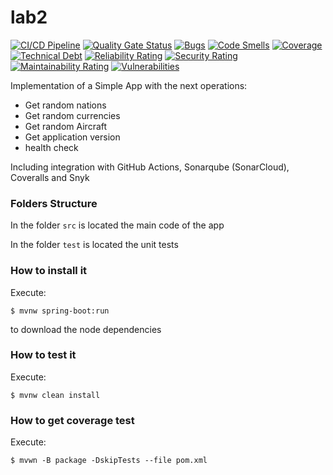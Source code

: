 # lab2

[![CI/CD Pipeline](https://github.com/AlejandroMora05/lab2/actions/workflows/build.yml/badge.svg)](https://github.com/AlejandroMora05/lab2/actions/workflows/build.yml) [![Quality Gate Status](https://sonarcloud.io/api/project_badges/measure?project=AlejandroMora05_lab2&metric=alert_status)](https://sonarcloud.io/summary/new_code?id=AlejandroMora05_lab2) [![Bugs](https://sonarcloud.io/api/project_badges/measure?project=AlejandroMora05_lab2&metric=bugs)](https://sonarcloud.io/summary/new_code?id=AlejandroMora05_lab2) [![Code Smells](https://sonarcloud.io/api/project_badges/measure?project=AlejandroMora05_lab2&metric=code_smells)](https://sonarcloud.io/summary/new_code?id=AlejandroMora05_lab2) [![Coverage](https://sonarcloud.io/api/project_badges/measure?project=AlejandroMora05_lab2&metric=coverage)](https://sonarcloud.io/summary/new_code?id=AlejandroMora05_lab2) [![Technical Debt](https://sonarcloud.io/api/project_badges/measure?project=AlejandroMora05_lab2&metric=sqale_index)](https://sonarcloud.io/summary/new_code?id=AlejandroMora05_lab2) [![Reliability Rating](https://sonarcloud.io/api/project_badges/measure?project=AlejandroMora05_lab2&metric=reliability_rating)](https://sonarcloud.io/summary/new_code?id=AlejandroMora05_lab2) [![Security Rating](https://sonarcloud.io/api/project_badges/measure?project=AlejandroMora05_lab2&metric=security_rating)](https://sonarcloud.io/summary/new_code?id=AlejandroMora05_lab2) [![Maintainability Rating](https://sonarcloud.io/api/project_badges/measure?project=AlejandroMora05_lab2&metric=sqale_rating)](https://sonarcloud.io/summary/new_code?id=AlejandroMora05_lab2) [![Vulnerabilities](https://sonarcloud.io/api/project_badges/measure?project=AlejandroMora05_lab2&metric=vulnerabilities)](https://sonarcloud.io/summary/new_code?id=AlejandroMora05_lab2)

Implementation of a Simple App with the next operations:

* Get random nations
* Get random currencies
* Get random Aircraft
* Get application version
* health check

Including integration with GitHub Actions, Sonarqube (SonarCloud), Coveralls and Snyk

### Folders Structure

In the folder `src` is located the main code of the app

In the folder `test` is located the unit tests

### How to install it

Execute:

```shell
$ mvnw spring-boot:run
```
to download the node dependencies

### How to test it

Execute:

```shell
$ mvnw clean install
```

### How to get coverage test

Execute:

```shell
$ mvwn -B package -DskipTests --file pom.xml
```
